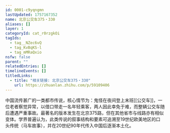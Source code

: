 ```yaml
---
id: 0001-c9yqngmn
lastUpdated: 1757167352
name: 北京公交车375・330
aliases: []
layer: 1
categoryId: cat_r0rzgkOi
tagIds:
  - tag__NZec6vQ
  - tag_KvBqKS-l
  - tag_mMRaQxio
nsfw: false
parent: ""
relatedEntries: []
timelineEvents: []
titledLinks:
  - title: "相关链接: 北京公交车375・330"
    url: https://zhuanlan.zhihu.com/p/59109406
---
```


中国流传甚广的一类都市传说，核心情节为：鬼怪在夜间登上末班[[公交车]]，一位老者察觉异常，以借口带走一名年轻乘客，两人因此幸免于难，而整辆公交车随后遭遇严重事故。最著名的版本发生在北京375路，但在其他省市与线路亦有相似变体。学界普遍认为，此类传说的叙事结构和要素可追溯至19世纪欧美地区的口头传统（马车故事），并在20世纪90年代传入中国后逐渐本土化。